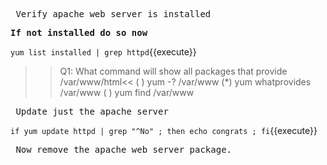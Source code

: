 <pre> Verify apache web server is installed </pre>
**<pre>If not installed do so now</pre>**

`yum list installed | grep httpd`{{execute}}


>>Q1: What command will show all packages that provide /var/www/html<<
( ) yum -? /var/www
(*) yum whatprovides /var/www
( ) yum find /var/www

<pre> Update just the apache server</pre>
`if yum update httpd | grep "^No" ; then echo congrats ; fi`{{execute}}

<pre> Now remove the apache web server package. 



